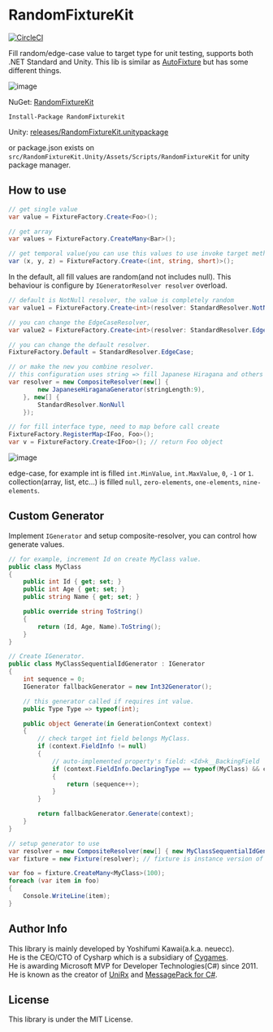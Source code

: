 RandomFixtureKit
===
[![CircleCI](https://circleci.com/gh/Cysharp/RandomFixtureKit.svg?style=svg)](https://circleci.com/gh/Cysharp/RandomFixtureKit)

Fill random/edge-case value to target type for unit testing, supports both .NET Standard and Unity. This lib is similar as [AutoFixture](https://github.com/AutoFixture/AutoFixture) but has some different things.

![image](https://user-images.githubusercontent.com/46207/56805033-abce0480-6862-11e9-91d0-7ca9c08aa688.png)

NuGet: [RandomFixtureKit](https://www.nuget.org/packages/RandomFixtureKit)

```
Install-Package RandomFixturekit
```

Unity: [releases/RandomFixtureKit.unitypackage](https://github.com/Cysharp/RandomFixtureKit/releases)

or package.json exists on `src/RandomFixtureKit.Unity/Assets/Scripts/RandomFixtureKit` for unity package manager.

How to use
---

```csharp
// get single value
var value = FixtureFactory.Create<Foo>();

// get array
var values = FixtureFactory.CreateMany<Bar>();

// get temporal value(you can use this values to use invoke target method)
var (x, y, z) = FixtureFactory.Create<(int, string, short)>();
```

In the default, all fill values are random(and not includes null). This behaviour is configure by `IGeneratorResolver resolver` overload.

```csharp
// default is NotNull resolver, the value is completely random
var value1 = FixtureFactory.Create<int>(resolver: StandardResolver.NotNull);

// you can change the EdgeCaseResolver, 
var value2 = FixtureFactory.Create<int>(resolver: StandardResolver.EdgeCase);

// you can change the default resolver.
FixtureFactory.Default = StandardResolver.EdgeCase;

// or make the new you combine resolver.
// this configuration uses string => fill Japanese Hiragana and others as NonNullResolver
var resolver = new CompositeResolver(new[] {
        new JapaneseHiraganaGenerator(stringLength:9),
    }, new[] {
        StandardResolver.NonNull
    });

// for fill interface type, need to map before call create
FixtureFactory.RegisterMap<IFoo, Foo>();
var v = FixtureFactory.Create<IFoo>(); // return Foo object
```

![image](https://user-images.githubusercontent.com/46207/56805214-44fd1b00-6863-11e9-9541-b8ff30b7599a.png)

edge-case, for example int is filled `int.MinValue`, `int.MaxValue`, `0`, `-1` or `1`. collection(array, list, etc...) is filled `null`, `zero-elements`, `one-elements`, `nine-elements`.

Custom Generator
---
Implement `IGenerator` and setup composite-resolver, you can control how generate values.


```csharp
// for example, increment Id on create MyClass value.
public class MyClass
{
    public int Id { get; set; }
    public int Age { get; set; }
    public string Name { get; set; }

    public override string ToString()
    {
        return (Id, Age, Name).ToString();
    }
}

// Create IGenerator.
public class MyClassSequentialIdGenerator : IGenerator
{
    int sequence = 0;
    IGenerator fallbackGenerator = new Int32Generator();

    // this generator called if requires int value.
    public Type Type => typeof(int);

    public object Generate(in GenerationContext context)
    {
        // check target int field belongs MyClass.
        if (context.FieldInfo != null)
        {
            // auto-implemented property's field: <Id>k__BackingField
            if (context.FieldInfo.DeclaringType == typeof(MyClass) && context.FieldInfo.Name.StartsWith("<Id>"))
            {
                return (sequence++);
            }
        }

        return fallbackGenerator.Generate(context);
    }
}

// setup generator to use
var resolver = new CompositeResolver(new[] { new MyClassSequentialIdGenerator() }, new[] { StandardResolver.NonNull });
var fixture = new Fixture(resolver); // fixture is instance version of FixtureFactory

var foo = fixture.CreateMany<MyClass>(100);
foreach (var item in foo)
{
    Console.WriteLine(item);
}
```

Author Info
---
This library is mainly developed by Yoshifumi Kawai(a.k.a. neuecc).  
He is the CEO/CTO of Cysharp which is a subsidiary of [Cygames](https://www.cygames.co.jp/en/).  
He is awarding Microsoft MVP for Developer Technologies(C#) since 2011.  
He is known as the creator of [UniRx](https://github.com/neuecc/UniRx/) and [MessagePack for C#](https://github.com/neuecc/MessagePack-CSharp/).

License
---
This library is under the MIT License.